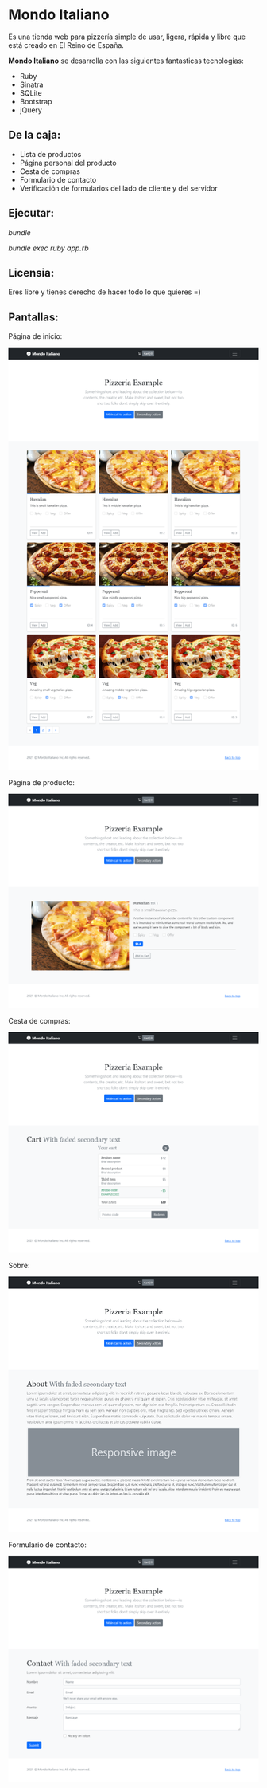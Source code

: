 # Mondo Italiano

Es una tienda web para pizzería simple de usar, ligera, rápida y libre que está creado en El Reino de España.

**Mondo Italiano** se desarrolla con las siguientes fantasticas tecnologías:

* Ruby
* Sinatra
* SQLite
* Bootstrap
* jQuery

## De la caja:

* Lista de productos
* Página personal del producto
* Cesta de compras
* Formulario de contacto
* Verificación de formularios del lado de cliente y del servidor

## Ejecutar:

*bundle*

*bundle exec ruby app.rb*

## Licensia:

Eres libre y tienes derecho de hacer todo lo que quieres =)

## Pantallas:

Página de inicio:

![Página de inicio](screenshots/index.png "Página de inicio")

Página de producto:

![Página del producto](screenshots/product.png "Página del producto")

Cesta de compras:

![Carrito de compras](screenshots/cart.png "Carrito de compras")

Sobre:

![Sobre](screenshots/about.png "Sobre")

Formulario de contacto:

![Contacto](screenshots/contact.png "Contacto")
